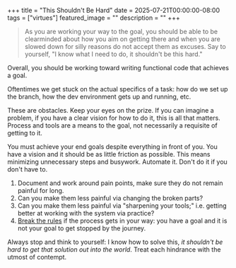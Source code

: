 +++
title =  "This Shouldn't Be Hard"
date = 2025-07-21T00:00:00-08:00
tags = ["virtues"]
featured_image = ""
description = ""
+++

> As you are working your way to the goal, you should be able to be clearminded about how you aim on getting there and when you are slowed down for silly reasons do not accept them as excuses. Say to yourself, "I know what I need to do, it shouldn't be this hard."

Overall, you should be working toward writing functional code that achieves a goal.

Oftentimes we get stuck on the actual specifics of a task: how do we set up the branch, how the dev environment gets up and running, etc.

These are obstacles. Keep your eyes on the prize. If you can imagine a problem, if you have a clear vision for how to do it, this is all that matters. Process and tools are a means to the goal, not necessarily a requisite of getting to it.

You must achieve your end goals despite everything in front of you. You have a vision and it should be as little friction as possible. This means minimizing unnecessary steps and busywork. Automate it. Don't do it if you don't have to.

1. Document and work around pain points, make sure they do not remain painful for long.
1. Can you make them less painful via changing the broken parts?
1. Can you make them less painful via "sharpening your tools;" i.e. getting better at working with the system via practice?
1. [Break the rules](../you-need-to-break-the-rules/) if the process gets in your way: you have a goal and it is not your goal to get stopped by the journey.

Always stop and think to yourself: I know how to solve this, _it shouldn't be hard to get that solution out into the world_. Treat each hindrance with the utmost of contempt.
